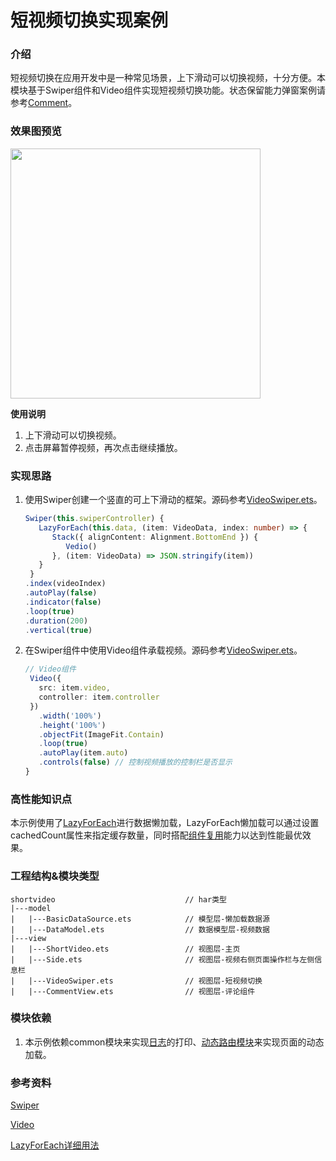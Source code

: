 # 短视频切换实现案例

### 介绍

短视频切换在应用开发中是一种常见场景，上下滑动可以切换视频，十分方便。本模块基于Swiper组件和Video组件实现短视频切换功能。状态保留能力弹窗案例请参考[Comment](../../common/utils/README.md)。

### 效果图预览

<img src="../../product/entry/src/main/resources/base/media/short_video.gif" width="400">

**使用说明**

1. 上下滑动可以切换视频。
2. 点击屏幕暂停视频，再次点击继续播放。

### 实现思路

1. 使用Swiper创建一个竖直的可上下滑动的框架。源码参考[VideoSwiper.ets](./src/main/ets/view/VideoSwiper.ets)。

   ```typescript
   Swiper(this.swiperController) { 
      LazyForEach(this.data, (item: VideoData, index: number) => {
         Stack({ alignContent: Alignment.BottomEnd }) {
            Vedio()
         }, (item: VideoData) => JSON.stringify(item))
      }
    }
   .index(videoIndex)
   .autoPlay(false)
   .indicator(false)
   .loop(true)
   .duration(200)
   .vertical(true)
   ```

2. 在Swiper组件中使用Video组件承载视频。源码参考[VideoSwiper.ets](./src/main/ets/view/VideoSwiper.ets)。

   ```typescript
   // Video组件
    Video({
      src: item.video,
      controller: item.controller
    })
      .width('100%')
      .height('100%')
      .objectFit(ImageFit.Contain)
      .loop(true)
      .autoPlay(item.auto)
      .controls(false) // 控制视频播放的控制栏是否显示
   }
   ```

### 高性能知识点

本示例使用了[LazyForEach](https://developer.harmonyos.com/cn/docs/documentation/doc-guides-V3/arkts-rendering-control-lazyforeach-0000001524417213-V3)进行数据懒加载，LazyForEach懒加载可以通过设置cachedCount属性来指定缓存数量，同时搭配[组件复用](https://developer.huawei.com/consumer/cn/doc/harmonyos-guides/best-practices-long-list-0000001728333749#section36781044162218)能力以达到性能最优效果。


### 工程结构&模块类型

   ```
   shortvideo                             // har类型
   |---model
   |   |---BasicDataSource.ets            // 模型层-懒加载数据源
   |   |---DataModel.ets                  // 数据模型层-视频数据
   |---view
   |   |---ShortVideo.ets                 // 视图层-主页
   |   |---Side.ets                       // 视图层-视频右侧页面操作栏与左侧信息栏
   |   |---VideoSwiper.ets                // 视图层-短视频切换
   |   |---CommentView.ets                // 视图层-评论组件
   ```

### 模块依赖

1. 本示例依赖common模块来实现[日志](../../common/utils/src/main/ets/log/Logger.ets)的打印、[动态路由模块](../../common/routermodule/src/main/ets/router/DynamicsRouter.ets)来实现页面的动态加载。

### 参考资料
[Swiper](https://developer.huawei.com/consumer/cn/doc/harmonyos-references/ts-container-swiper-0000001774121298)

[Video](https://developer.huawei.com/consumer/cn/doc/harmonyos-references/ts-media-components-video-0000001821000921)

[LazyForEach详细用法](https://developer.huawei.com/consumer/cn/doc/harmonyos-guides/arkts-rendering-control-lazyforeach-0000001820879609)